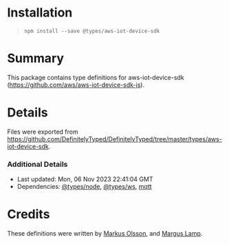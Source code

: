 # Installation
> `npm install --save @types/aws-iot-device-sdk`

# Summary
This package contains type definitions for aws-iot-device-sdk (https://github.com/aws/aws-iot-device-sdk-js).

# Details
Files were exported from https://github.com/DefinitelyTyped/DefinitelyTyped/tree/master/types/aws-iot-device-sdk.

### Additional Details
 * Last updated: Mon, 06 Nov 2023 22:41:04 GMT
 * Dependencies: [@types/node](https://npmjs.com/package/@types/node), [@types/ws](https://npmjs.com/package/@types/ws), [mqtt](https://npmjs.com/package/mqtt)

# Credits
These definitions were written by [Markus Olsson](https://github.com/niik), and [Margus Lamp](https://github.com/mlamp).
